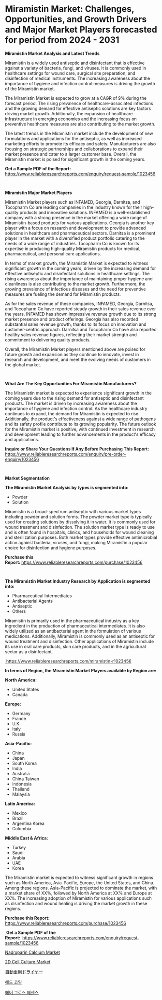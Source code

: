 <p><h1>Miramistin Market: Challenges, Opportunities, and Growth Drivers and Major Market Players forecasted for period from 2024 - 2031</h1></p><p><strong>Miramistin Market Analysis and Latest Trends</strong></p>
<p><p>Miramistin is a widely used antiseptic and disinfectant that is effective against a variety of bacteria, fungi, and viruses. It is commonly used in healthcare settings for wound care, surgical site preparation, and disinfection of medical instruments. The increasing awareness about the importance of hygiene and infection control measures is driving the growth of the Miramistin market.</p><p>The Miramistin Market is expected to grow at a CAGR of 9% during the forecast period. The rising prevalence of healthcare-associated infections and the growing demand for effective antiseptic solutions are key factors driving market growth. Additionally, the expansion of healthcare infrastructure in emerging economies and the increasing focus on preventive healthcare measures are also contributing to the market growth.</p><p>The latest trends in the Miramistin market include the development of new formulations and applications for the antiseptic, as well as increased marketing efforts to promote its efficacy and safety. Manufacturers are also focusing on strategic partnerships and collaborations to expand their market presence and cater to a larger customer base. Overall, the Miramistin market is poised for significant growth in the coming years.</p></p>
<p><strong>Get a Sample PDF of the Report:&nbsp;</strong> <a href="https://www.reliableresearchreports.com/enquiry/request-sample/1023456">https://www.reliableresearchreports.com/enquiry/request-sample/1023456</a></p>
<p>&nbsp;</p>
<p><strong>Miramistin Major Market Players</strong></p>
<p><p>Miramistin Market players such as INFAMED, Georgia, Darnitsa, and Tocopharm Co are leading companies in the industry known for their high-quality products and innovative solutions. INFAMED is a well-established company with a strong presence in the market offering a wide range of Miramistin-based products for various applications. Georgia is another key player with a focus on research and development to provide advanced solutions in healthcare and pharmaceutical sectors. Darnitsa is a prominent player in the market with a diversified product portfolio catering to the needs of a wide range of industries. Tocopharm Co is known for its expertise in producing high-quality Miramistin products for medical, pharmaceutical, and personal care applications.</p><p>In terms of market growth, the Miramistin Market is expected to witness significant growth in the coming years, driven by the increasing demand for effective antiseptic and disinfectant solutions in healthcare settings. The rising awareness about the importance of maintaining proper hygiene and cleanliness is also contributing to the market growth. Furthermore, the growing prevalence of infectious diseases and the need for preventive measures are fueling the demand for Miramistin products.</p><p>As for the sales revenue of these companies, INFAMED, Georgia, Darnitsa, and Tocopharm Co have reported steady growth in their sales revenue over the years. INFAMED has shown impressive revenue growth due to its strong market presence and product offerings. Georgia has also recorded substantial sales revenue growth, thanks to its focus on innovation and customer-centric approach. Darnitsa and Tocopharm Co have also reported healthy sales revenue figures, reflecting their market strength and commitment to delivering quality products.</p><p>Overall, the Miramistin Market players mentioned above are poised for future growth and expansion as they continue to innovate, invest in research and development, and meet the evolving needs of customers in the global market.</p></p>
<p>&nbsp;</p>
<p><strong>What Are The Key Opportunities For Miramistin Manufacturers?</strong></p>
<p><p>The Miramistin market is expected to experience significant growth in the coming years due to the rising demand for antiseptic and disinfectant products. The market is driven by increasing awareness about the importance of hygiene and infection control. As the healthcare industry continues to expand, the demand for Miramistin is expected to rise. Additionally, the product's effectiveness against a wide range of pathogens and its safety profile contribute to its growing popularity. The future outlook for the Miramistin market is positive, with continued investment in research and development leading to further advancements in the product's efficacy and applications.</p></p>
<p><strong>Inquire or Share Your Questions If Any Before Purchasing This Report:</strong> <a href="https://www.reliableresearchreports.com/enquiry/pre-order-enquiry/1023456">https://www.reliableresearchreports.com/enquiry/pre-order-enquiry/1023456</a></p>
<p>&nbsp;</p>
<p><strong>Market Segmentation</strong></p>
<p><strong>The Miramistin Market Analysis by types is segmented into:</strong></p>
<p><ul><li>Powder</li><li>Solution</li></ul></p>
<p><p>Miramistin is a broad-spectrum antiseptic with various market types including powder and solution forms. The powder market type is typically used for creating solutions by dissolving it in water. It is commonly used for wound treatment and disinfection. The solution market type is ready to use and is often found in hospitals, clinics, and households for wound cleaning and sterilization purposes. Both market types provide effective antimicrobial action against bacteria, viruses, and fungi, making Miramistin a popular choice for disinfection and hygiene purposes.</p></p>
<p><strong>Purchase this Report:&nbsp;</strong><a href="https://www.reliableresearchreports.com/purchase/1023456">https://www.reliableresearchreports.com/purchase/1023456</a></p>
<p>&nbsp;</p>
<p><strong>The Miramistin Market Industry Research by Application is segmented into:</strong></p>
<p><ul><li>Pharmaceutical Intermediates</li><li>Antibacterial Agents</li><li>Antiseptic</li><li>Others</li></ul></p>
<p><p>Miramistin is primarily used in the pharmaceutical industry as a key ingredient in the production of pharmaceutical intermediates. It is also widely utilized as an antibacterial agent in the formulation of various medications. Additionally, Miramistin is commonly used as an antiseptic for wound treatment and disinfection. Other applications of Miramistin include its use in oral care products, skin care products, and in the agricultural sector as a disinfectant.</p></p>
<p><a href="https://www.reliableresearchreports.com/miramistin-r1023456">&nbsp;https://www.reliableresearchreports.com/miramistin-r1023456</a></p>
<p><strong>In terms of Region, the Miramistin Market Players available by Region are:</strong></p>
<p>
    <p> <strong> North America: </strong>
        <ul>
            <li>United States</li>
            <li>Canada</li>
        </ul>
        </p> 
    <p> <strong> Europe: </strong>
        <ul>
            <li>Germany</li>
            <li>France</li>
            <li>U.K.</li>
            <li>Italy</li>
            <li>Russia</li>
        </ul>
        </p> 
    <p> <strong> Asia-Pacific: </strong>
        <ul>
            <li>China</li>
            <li>Japan</li>
            <li>South Korea</li>
            <li>India</li>
            <li>Australia</li>
            <li>China Taiwan</li>
            <li>Indonesia</li>
            <li>Thailand</li>
            <li>Malaysia</li>
        </ul>
        </p> 
    <p> <strong> Latin America: </strong>
        <ul>
            <li>Mexico</li>
            <li>Brazil</li>
            <li>Argentina Korea</li>
            <li>Colombia</li>
        </ul>
        </p> 
    <p> <strong> Middle East & Africa: </strong>
        <ul>
            <li>Turkey</li>
            <li>Saudi</li>
            <li>Arabia</li>
            <li>UAE</li>
            <li>Korea</li>
        </ul>
    </p>
    </p>
<p><p>The Miramistin market is expected to witness significant growth in regions such as North America, Asia-Pacific, Europe, the United States, and China. Among these regions, Asia-Pacific is projected to dominate the market, with a market share of XX%, followed by North America at XX% and Europe at XX%. The increasing adoption of Miramistin for various applications such as disinfection and wound healing is driving the market growth in these regions.</p></p>
<p><strong>Purchase this Report: </strong><a href="https://www.reliableresearchreports.com/purchase/1023456">https://www.reliableresearchreports.com/purchase/1023456</a></p>
<p>&nbsp;<strong>Get a Sample PDF of the Report:&nbsp;&nbsp;</strong><a href="https://www.reliableresearchreports.com/enquiry/request-sample/1023456">https://www.reliableresearchreports.com/enquiry/request-sample/1023456</a></p>
<p><strong></strong></p>
<p><p><a href="https://github.com/Angelnienowdseej3e45z3p8c/Market-Research-Report-List-2/blob/main/nadroparin-calcium-market.md">Nadroparin Calcium Market</a></p><p><a href="https://github.com/brentleyjimmiealvaradoz4l1rea/Market-Research-Report-List-2/blob/main/2d-cell-culture-market.md">2D Cell Culture Market</a></p><p><a href="https://github.com/klon646/Market-Research-Report-List-1/blob/main/816233153745.md">自動車用ドライヤー</a></p><p><a href="https://github.com/Penelolack456456/Market-Research-Report-List-1/blob/main/542985249551.md">헤드 코일</a></p><p><a href="https://github.com/vsr06p4p49/Market-Research-Report-List-2/blob/main/481428849550.md">헤어 그로스 에센스</a></p></p>